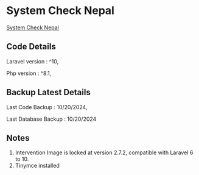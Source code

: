 # System Check Nepal
<a href="https://systemchecknepal.com/">System Check Nepal</a>

## Code Details
Laravel version : ^10,

Php  version : ^8.1,

## Backup Latest Details
Last Code Backup : 10/20/2024,

Last Database Backup : 10/20/2024

## Notes
1. Intervention Image is locked at version 2.7.2, compatible with Laravel 6 to 10.
2. Tinymce installed